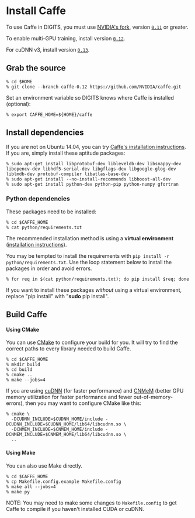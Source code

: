 # Install Caffe

To use Caffe in DIGITS, you must use [NVIDIA's fork](https://github.com/NVIDIA/caffe), version [`0.11`](https://github.com/NVIDIA/caffe/tree/caffe-0.11) or greater.

To enable multi-GPU training, install version [`0.12`](https://github.com/NVIDIA/caffe/tree/caffe-0.12).

For cuDNN v3, install version [`0.13`](https://github.com/NVIDIA/caffe/tree/caffe-0.12).

## Grab the source

    % cd $HOME
    % git clone --branch caffe-0.12 https://github.com/NVIDIA/caffe.git

Set an environment variable so DIGITS knows where Caffe is installed (optional):

    % export CAFFE_HOME=${HOME}/caffe

## Install dependencies

If you are not on Ubuntu 14.04, you can try [Caffe's installation instructions](http://caffe.berkeleyvision.org/installation.html).
If you are, simply install these aptitude packages:

    % sudo apt-get install libprotobuf-dev libleveldb-dev libsnappy-dev libopencv-dev libhdf5-serial-dev libgflags-dev libgoogle-glog-dev liblmdb-dev protobuf-compiler libatlas-base-dev
    % sudo apt-get install --no-install-recommends libboost-all-dev
    % sudo apt-get install python-dev python-pip python-numpy gfortran

### Python dependencies

These packages need to be installed:

    % cd $CAFFE_HOME
    % cat python/requirements.txt

The recommended installation method is using a **virtual environment** ([installation instructions](VirtualEnvironment.md)).

You may be tempted to install the requirements with `pip install -r python/requirements.txt`. Use the loop statement below to install the packages in order and avoid errors.

    % for req in $(cat python/requirements.txt); do pip install $req; done

If you want to install these packages *without* using a virtual environment, replace "pip install" with "**sudo** pip install".

## Build Caffe

#### Using CMake

You can use [CMake](http://www.cmake.org/) to configure your build for you.
It will try to find the correct paths to every library needed to build Caffe.

    % cd $CAFFE_HOME
    % mkdir build
    % cd build
    % cmake ..
    % make --jobs=4

If you are using [cuDNN](https://developer.nvidia.com/cudnn) (for faster performance) and [CNMeM](https://github.com/NVIDIA/cnmem) (better GPU memory utilization for faster performance and fewer out-of-memory-errors), then you may want to configure CMake like this:

    % cmake \
      -DCUDNN_INCLUDE=$CUDNN_HOME/include -DCUDNN_INCLUDE=$CUDNN_HOME/lib64/libcudnn.so \
      -DCNMEM_INCLUDE=$CNMEM_HOME/include -DCNMEM_INCLUDE=$CNMEM_HOME/lib64/libcudnn.so \
      ..

#### Using Make

You can also use Make directly.

    % cd $CAFFE_HOME
    % cp Makefile.config.example Makefile.config
    % make all --jobs=4
    % make py

NOTE: You may need to make some changes to `Makefile.config` to get Caffe to compile if you haven't installed CUDA or cuDNN.

